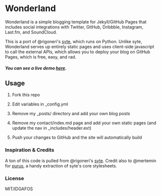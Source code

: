 Wonderland
==========

Wonderland is a simple blogging template for Jekyll/GitHub Pages that includes social integrations with Twitter, GitHub, Dribbble, Instagram, Last.fm, and SoundCloud. 

This is a port of @rigoneri's [syte](https://github.com/rigoneri/syte), which runs on Python. Unlike syte, Wonderland serves up entirely static pages and uses client-side javascript to call the external APIs, which allows you to deploy your blog on GitHub Pages, which is free, easy, and rad.


##### **You can see a live demo [here](http://ada.mbecker.cc/wonderland)**.


## Usage

1. Fork this repo

2. Edit variables in _config.yml

3. Remove my _posts/ directory and add your own blog posts

4. Remove my contact/index.md page and add your own static pages (and update the nav in _includes/header.ext)

5. Push your changes to GitHub and the site will automatically build

### Inspiration & Credits

A ton of this code is pulled from @rigoneri's [syte](https://github.com/rigoneri/syte). Credit also to @mertemin for [purus](https://github.com/mertemin/purus), a handy extraction of syte's core stylesheets.


### License

MIT/IDGAFOS